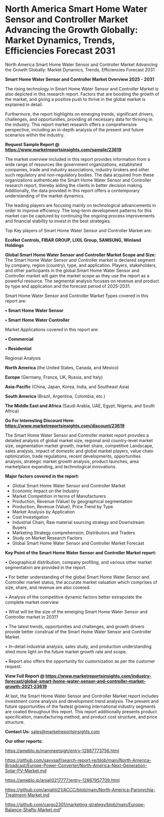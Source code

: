 # North America Smart Home Water Sensor and Controller Market Advancing the Growth Globally: Market Dynamics, Trends, Efficiencies Forecast 2031
North America Smart Home Water Sensor and Controller Market Advancing the Growth Globally: Market Dynamics, Trends, Efficiencies Forecast 2031

<Strong> Smart Home Water Sensor and Controller Market Overview 2025 - 2031</strong>

The rising technology in Smart Home Water Sensor and Controller Market is also depicted in this research report. Factors that are boosting the growth of the market, and giving a positive push to thrive in the global market is explained in detail.

Furthermore, the report highlights on emerging trends, significant drivers, challenges, and opportunities, providing all necessary data for thriving in the industry. This report market research offers a comprehensive perspective, including an in-depth analysis of the present and future scenarios within the industry.

<strong>Request Sample Report @ <a href=https://www.marketreportsinsights.com/sample/23619>https://www.marketreportsinsights.com/sample/23619</a></strong>

The market overview included in this report provides information from a wide range of resources like government organizations, established companies, trade and industry associations, industry brokers and other such regulatory and non-regulatory bodies. The data acquired from these organizations authenticate the Smart Home Water Sensor and Controller research report, thereby aiding the clients in better decision making. Additionally, the data provided in this report offers a contemporary understanding of the market dynamics.

The leading players are focusing mainly on technological advancements in order to improve efficiency. The long-term development patterns for this market can be captured by continuing the ongoing process improvements and financial stability to invest in the best strategies.

Top Key players of Smart Home Water Sensor and Controller Market are:

<strong>EcoNet Controls, FIBAR GROUP, LIXIL Group, SAMSUNG, Winland Holdings</strong>

<strong><b>Global Smart Home Water Sensor and Controller Market Scope and Size:</b></strong>
The Smart Home Water Sensor and Controller market is declared segment by company, region (country), type, and application. Players, stakeholders, and other participants in the global Smart Home Water Sensor and Controller market will gain the market scope as they use the report as a powerful resource. The segmental analysis focuses on revenue and product by type and application and the forecast period of 2025-2031.

Smart Home Water Sensor and Controller Market Types covered in this report are:

<strong>• Smart Home Water Sensor

• Smart Home Water Controller</strong>

Market Applications covered in this report are:

<strong>• Commercial

• Residential</strong> 

Regional Analysis

<strong>North America</strong> (the United States, Canada, and Mexico)

<strong>Europe</strong> (Germany, France, UK, Russia, and Italy)

<strong>Asia-Pacific</strong> (China, Japan, Korea, India, and Southeast Asia)

<strong>South America</strong> (Brazil, Argentina, Colombia, etc.)

<strong>The Middle East and Africa</strong> (Saudi Arabia, UAE, Egypt, Nigeria, and South Africa)

<strong>Go For Interesting Discount Here: <a href=https://www.marketreportsinsights.com/discount/23619>https://www.marketreportsinsights.com/discount/23619</a></strong>

The Smart Home Water Sensor and Controller market report provides a detailed analysis of global market size, regional and country-level market size, segmentation market growth, market share, competitive Landscape, sales analysis, impact of domestic and global market players, value chain optimization, trade regulations, recent developments, opportunities analysis, strategic market growth analysis, product launches, area marketplace expanding, and technological innovations.

<strong><b>Major factors covered in the report:</b></strong>
<ul>
  <li>Global Smart Home Water Sensor and Controller Market </li>
  <li>Economic Impact on the Industry</li>
  <li>Market Competition in terms of Manufacturers</li>
  <li>Production, Revenue (Value) by geographical segmentation</li>
  <li>Production, Revenue (Value), Price Trend by Type</li>
  <li>Market Analysis by Application</li>
  <li>Cost Investigation</li>
  <li>Industrial Chain, Raw material sourcing strategy and Downstream Buyers</li>
  <li>Marketing Strategy comprehension, Distributors and Traders</li>
  <li>Study on Market Research Factors</li>
  <li>Global Smart Home Water Sensor and Controller Market Forecast</li>
</ul>

<strong><b>Key Point of the Smart Home Water Sensor and Controller Market report:</b></strong>

• Geographical distribution, company profiling, and various other market segmentation are provided in the report.

• For better understanding of the global Smart Home Water Sensor and Controller market status, the accurate market valuation which comprises of size, share, and revenue are also covered.

• Analysis of the competitive dynamic factors better extrapolate the complete market overview

• What will be the size of the emerging Smart Home Water Sensor and Controller market in 2031?

• The latest trends, opportunities and challenges, and growth drivers provide better construal of the Smart Home Water Sensor and Controller Market.

• In-detail industrial analysis, sales study, and production understanding shed more light on the future market growth rate and scope.

• Report also offers the opportunity for customization as per the customer request.

<strong><b>View Full Report @ <a href=https://www.marketreportsinsights.com/industry-forecast/global-smart-home-water-sensor-and-controller-market-growth-2021-23619>https://www.marketreportsinsights.com/industry-forecast/global-smart-home-water-sensor-and-controller-market-growth-2021-23619</a></b></strong>


At last, the Smart Home Water Sensor and Controller Market report includes investment come analysis and development trend analysis. The present and future opportunities of the fastest growing international industry segments are coated throughout this report. This report additionally presents product specification, manufacturing method, and product cost structure, and price structure.

<strong>Contact Us:</strong>
sales@marketreportsinsights.com

<strong>Our other reports:</strong>

<a href=https://ameblo.jp/manmeetsigh/entry-12887773756.html>https://ameblo.jp/manmeetsigh/entry-12887773756.html</a>

<a href=https://github.com/sayysaif/search-report-re/blob/main/North-America-Broadcast/Europe-Power-Converter/North-America-Next-Generation-Solar-PV-Market.md>https://github.com/sayysaif/search-report-re/blob/main/North-America-Broadcast/Europe-Power-Converter/North-America-Next-Generation-Solar-PV-Market.md</a>

<a href=https://ameblo.jp/anjali0217777/entry-12887957709.html>https://ameblo.jp/anjali0217777/entry-12887957709.html</a>

<a href=https://github.com/anjaliiii21/ACCC/blob/main/North-America-Paronychia-Treatment-Market.md>https://github.com/anjaliiii21/ACCC/blob/main/North-America-Paronychia-Treatment-Market.md</a>

<a href=https://github.com/cargo2301/marketing-strategy/blob/main/Europe-Balance-Shafts-Market.md>https://github.com/cargo2301/marketing-strategy/blob/main/Europe-Balance-Shafts-Market.md</a>"
